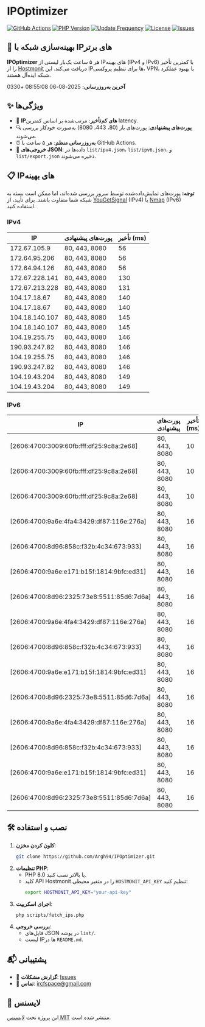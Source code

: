 # IPOptimizer

[![GitHub Actions](https://github.com/Argh94/IPOptimizer/workflows/IPOptimizer/badge.svg)](https://github.com/Argh94/IPOptimizer/actions)
[![PHP Version](https://img.shields.io/badge/PHP-8.0-blue)](https://www.php.net)
[![Update Frequency](https://img.shields.io/badge/Updates-Every%205%20Hours-green)](https://github.com/Argh94/IPOptimizer)
[![License](https://img.shields.io/badge/License-MIT-yellow)](https://opensource.org/licenses/MIT)
[![Issues](https://img.shields.io/github/issues/Argh94/IPOptimizer)](https://github.com/Argh94/IPOptimizer/issues)

## 🚀 بهینه‌سازی شبکه با IPهای برتر

**IPOptimizer** هر ۵ ساعت یک‌بار لیستی از IPهای بهینه (IPv4 و IPv6) با کمترین تأخیر را از [Hostmonit](https://hostmonit.com/) دریافت می‌کند. این IPها برای تنظیم پروکسی، VPN، یا بهبود عملکرد شبکه ایده‌آل هستند.

**آخرین به‌روزرسانی:** 2025-08-06 08:55:08 +0330

## ✨ ویژگی‌ها
- 📡 **IPهای کم‌تأخیر**: مرتب‌شده بر اساس کمترین latency.
- 🔍 **پورت‌های پیشنهادی**: پورت‌های باز (80، 443، 8080) به‌صورت خودکار بررسی می‌شوند.
- ⏰ **به‌روزرسانی منظم**: هر ۵ ساعت با GitHub Actions.
- 📄 **خروجی‌های JSON**: داده‌ها در `list/ipv4.json`، `list/ipv6.json`، و `list/export.json` ذخیره می‌شوند.

## 📋 IPهای بهینه

**توجه:** پورت‌های نمایش‌داده‌شده توسط سرور بررسی شده‌اند، اما ممکن است بسته به شبکه شما متفاوت باشند. برای تأیید، از [YouGetSignal](https://www.yougetsignal.com/tools/open-ports/) (IPv4) یا [Nmap](https://nmap.org/) (IPv6) استفاده کنید.

### IPv4
| IP | پورت‌های پیشنهادی | تأخیر (ms) |
|----|-------------------|------------|
| 172.67.105.9 | 80, 443, 8080 | 56 |
| 172.64.95.206 | 80, 443, 8080 | 56 |
| 172.64.94.126 | 80, 443, 8080 | 56 |
| 172.67.228.141 | 80, 443, 8080 | 130 |
| 172.67.213.228 | 80, 443, 8080 | 131 |
| 104.17.18.67 | 80, 443, 8080 | 140 |
| 104.17.18.67 | 80, 443, 8080 | 140 |
| 104.18.140.107 | 80, 443, 8080 | 145 |
| 104.18.140.107 | 80, 443, 8080 | 145 |
| 104.19.255.75 | 80, 443, 8080 | 146 |
| 190.93.247.82 | 80, 443, 8080 | 146 |
| 104.19.255.75 | 80, 443, 8080 | 146 |
| 190.93.247.82 | 80, 443, 8080 | 146 |
| 104.19.43.204 | 80, 443, 8080 | 149 |
| 104.19.43.204 | 80, 443, 8080 | 149 |

### IPv6
| IP | پورت‌های پیشنهادی | تأخیر (ms) |
|----|-------------------|------------|
| [2606:4700:3009:60fb:fff:df25:9c8a:2e68] | 80, 443, 8080 | 10 |
| [2606:4700:3009:60fb:fff:df25:9c8a:2e68] | 80, 443, 8080 | 10 |
| [2606:4700:3009:60fb:fff:df25:9c8a:2e68] | 80, 443, 8080 | 10 |
| [2606:4700:9a6e:4fa4:3429:df87:116e:276a] | 80, 443, 8080 | 16 |
| [2606:4700:8d96:858c:f32b:4c34:673:933] | 80, 443, 8080 | 16 |
| [2606:4700:9a6e:e171:b15f:1814:9bfc:ed31] | 80, 443, 8080 | 16 |
| [2606:4700:8d96:2325:73e8:5511:85d6:7d6a] | 80, 443, 8080 | 16 |
| [2606:4700:9a6e:4fa4:3429:df87:116e:276a] | 80, 443, 8080 | 16 |
| [2606:4700:8d96:858c:f32b:4c34:673:933] | 80, 443, 8080 | 16 |
| [2606:4700:9a6e:e171:b15f:1814:9bfc:ed31] | 80, 443, 8080 | 16 |
| [2606:4700:8d96:2325:73e8:5511:85d6:7d6a] | 80, 443, 8080 | 16 |
| [2606:4700:9a6e:4fa4:3429:df87:116e:276a] | 80, 443, 8080 | 16 |
| [2606:4700:8d96:858c:f32b:4c34:673:933] | 80, 443, 8080 | 16 |
| [2606:4700:9a6e:e171:b15f:1814:9bfc:ed31] | 80, 443, 8080 | 16 |
| [2606:4700:8d96:2325:73e8:5511:85d6:7d6a] | 80, 443, 8080 | 16 |

## 🛠️ نصب و استفاده
1. **کلون کردن مخزن**:
   ```bash
   git clone https://github.com/Argh94/IPOptimizer.git
   ```
2. **تنظیمات PHP**:
   - PHP 8.0 یا بالاتر نصب کنید.
   - کلید API Hostmonit را در متغیر محیطی `HOSTMONIT_API_KEY` تنظیم کنید:
     ```bash
     export HOSTMONIT_API_KEY="your-api-key"
     ```
3. **اجرای اسکریپت**:
   ```bash
   php scripts/fetch_ips.php
   ```
4. **بررسی خروجی**:
   - فایل‌های JSON در پوشه `list/`.
   - لیست IPها در `README.md`.

## 📬 پشتیبانی
- 🐛 **گزارش مشکلات**: [Issues](https://github.com/Argh94/IPOptimizer/issues)
- 📧 **تماس**: [ircfspace@gmail.com](mailto:ircfspace@gmail.com)

## 📄 لایسنس
این پروژه تحت [لایسنس MIT](https://github.com/Argh94/HandWave/blob/main/LICENCE) منتشر شده است.

